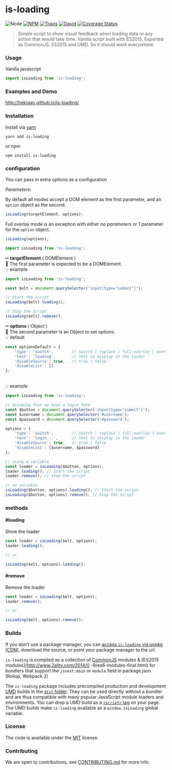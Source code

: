 # is-loading

![Node](https://img.shields.io/node/v/is-loading.svg?style=flat-square)
[![NPM](https://img.shields.io/npm/v/is-loading.svg?style=flat-square)](https://www.npmjs.com/package/is-loading)
[![Travis](https://img.shields.io/travis/hekigan/is-loading/master.svg?style=flat-square)](https://travis-ci.org/hekigan/is-loading)
[![David](https://img.shields.io/david/hekigan/is-loading.svg?style=flat-square)](https://david-dm.org/hekigan/is-loading)
[![Coverage Status](https://img.shields.io/coveralls/hekigan/is-loading.svg?style=flat-square)](https://coveralls.io/github/hekigan/is-loading)

> Simple script to show visual feedback when loading data or any action that would take time.
> Vanilla script built with ES2015.
> Exported as CommonJS, ES2015 and UMD. So it should work everywhere.

### Usage

Vanilla javascript

```js
import isLoading from 'is-loading';

```

### Examples and Demo

http://hekigan.github.io/is-loading/

### Installation

Install via [yarn](https://github.com/yarnpkg/yarn)

	yarn add is-loading

or npm

	npm install is-loading


### configuration

You can pass in extra options as a configuration

*Parameters:*

By default all modes accept a DOM element as the first parameter, and an `option` object as the second.

```js
isLoading(targetElement, options);
```

Full overlay mode is an exception with either *no parameters* or 1 parameter for the `option` object.

```js
isLoading(options);
```

```js
import isLoading from 'is-loading';
```

➖ **targetElement** ( DOMElement )
<br/> 📝 The first parameter is expected to be a DOMElement.
<br/> 💡 example

```js
import isLoading from 'is-loading';

const $elt = document.querySelector('input[type="submit"]');

// Start the script
isLoading($elt).loading();

// Stop the script
isLoading($elt).remove();
```
➖ **options** ( Object )
<br/> 📝 The second parameter is an Object to set options.
<br/> 💡 default
```js
const optionsDefault = {
    'type': 'switch',        // switch | replace | full-overlay | overlay
    'text': 'loading',       // Text to display in the loader
    'disableSource': true,   // true | false
    'disableList': []
};
```
<br/> 💡 example

```js
import isLoading from 'is-loading';

// Assuming that we have a login form
const $button = document.querySelector('input[type="submit"]');
const $username = document.querySelector('#username');
const $password = document.querySelector('#password');

options = {
    'type': 'switch',        // switch | replace | full-overlay | overlay
    'text': 'login...',      // Text to display in the loader
    'disableSource': true,   // true | false
    'disableList': [$username, $password]
};

// using a variable
const loader = isLoading($button, options);
loader.loading(); // Start the script
loader.remove(); // Stop the script

// no variable
isLoading($button, options).loading(); // Start the script
isLoading($button, options).remove(); // Stop the script
```

### methods

#### #loading

Show the loader

```js
const loader = isLoading($elt, options);
loader.loading();

// or

isLoading($elt, options).loading();
```

#### #remove

Remove the loader

```js
const loader = isLoading($elt, options);
loader.remove();

// or

isLoading($elt, options).remove();
```

### Builds

If you don't use a package manager, you can [access `is-loading` via unpkg (CDN)](https://unpkg.com/is-loading/), download the source, or point your package manager to the url.

`is-loading` is compiled as a collection of [CommonJS](http://webpack.github.io/docs/commonjs.html) modules & [ES2015 modules](http://www.2ality.com/2014/0
  -9/es6-modules-final.html) for bundlers that support the `jsnext:main` or `module` field in package.json (Rollup, Webpack 2)

The `is-loading` package includes precompiled production and development [UMD](https://github.com/umdjs/umd) builds in the [`dist` folder](https://unpkg.com/is-loading/dist/). They can be used directly without a bundler and are thus compatible with many popular JavaScript module loaders and environments. You can drop a UMD build as a [`<script>` tag](https://unpkg.com/is-loading) on your page. The UMD builds make `is-loading` available as a `window.isLoading` global variable.

### License

The code is available under the [MIT](LICENSE) license.

### Contributing

We are open to contributions, see [CONTRIBUTING.md](CONTRIBUTING.md) for more info.